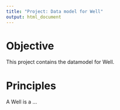 ```yaml
---
title: "Project: Data model for Well"
output: html_document
---
```


Objective
===
This project contains the datamodel for Well.


Principles
===
A Well is a ...


